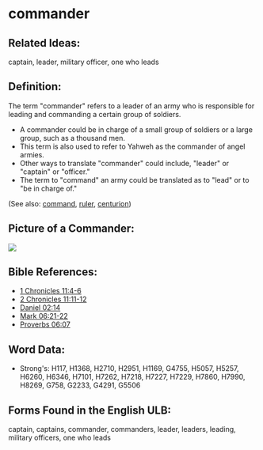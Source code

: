 # commander

## Related Ideas:

captain, leader, military officer, one who leads


## Definition:

The term "commander" refers to a leader of an army who is responsible for leading and commanding a certain group of soldiers.

* A commander could be in charge of a small group of soldiers or a large group, such as a thousand men.
* This term is also used to refer to Yahweh as the commander of angel armies.
* Other ways to translate "commander" could include, "leader" or "captain" or "officer."
* The term to "command" an army could be translated as to "lead" or to "be in charge of."

(See also: [command](../kt/command.md), [ruler](../other/ruler.md), [centurion](../kt/centurion.md))

## Picture of a Commander:

<a href="https://content.bibletranslationtools.org/WycliffeAssociates/en_tw/raw/branch/master/PNGs/c/Commander.png"><img src="https://content.bibletranslationtools.org/WycliffeAssociates/en_tw/raw/branch/master/PNGs/c/Commander.png" ></a>

## Bible References:

* [1 Chronicles 11:4-6](rc://en/tn/help/1ch/11/04)
* [2 Chronicles 11:11-12](rc://en/tn/help/2ch/11/11)
* [Daniel 02:14](rc://en/tn/help/dan/02/14)
* [Mark 06:21-22](rc://en/tn/help/mrk/06/21)
* [Proverbs 06:07](rc://en/tn/help/pro/06/07)

## Word Data:

* Strong's: H117, H1368, H2710, H2951, H1169, G4755, H5057, H5257, H6260, H6346, H7101, H7262, H7218, H7227, H7229, H7860, H7990, H8269, G758, G2233, G4291, G5506

## Forms Found in the English ULB:

captain, captains, commander, commanders, leader, leaders, leading, military officers, one who leads



